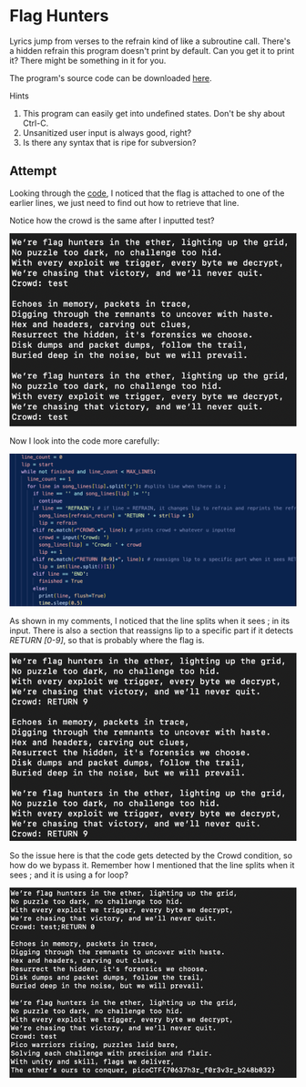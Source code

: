# Flag Hunters

Lyrics jump from verses to the refrain kind of like a subroutine call. There's a hidden refrain this program doesn't print by default. Can you get it to print it? There might be something in it for you.

The program's source code can be downloaded [here](https://challenge-files.picoctf.net/c_verbal_sleep/e1ff464c5a2ba5d8b318b6b906c72b1702784d5c25e8af610052b716b396dc51/lyric-reader.py).

Hints
1. This program can easily get into undefined states. Don't be shy about Ctrl-C.
2. Unsanitized user input is always good, right?
3. Is there any syntax that is ripe for subversion?

## Attempt

Looking through the [code](lyric-reader.py), I noticed that the flag is attached to one of the earlier lines, we just need to find out how to retrieve that line.

Notice how the crowd is the same after I inputted test?

![pic1](pic1.png)

Now I look into the code more carefully:

![pic2](pic2.png)

As shown in my comments, I noticed that the line splits when it sees ; in its input. There is also a section that reassigns lip to a specific part if it detects _RETURN [0-9]_, so that is probably where the flag is. 

![pic3](pic3.png)

So the issue here is that the code gets detected by the Crowd condition, so how do we bypass it. Remember how I mentioned that the line splits when it sees ; and it is using a for loop?

![pic4](pic4.png)

